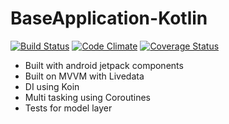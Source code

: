 # BaseApplication-Kotlin
[![Build Status](https://travis-ci.org/Nyariki/BaseApplication-Kotlin.svg?branch=master)](https://travis-ci.org/Nyariki/BaseApplication-Kotlin) [![Code Climate](https://codeclimate.com/github/codeclimate/codeclimate/badges/gpa.svg)](https://codeclimate.com/github/Nyariki/BaseApplication-Kotlin) [![Coverage Status](https://coveralls.io/repos/github/Nyariki/BaseApplication-Kotlin/badge.svg?branch=master)](https://coveralls.io/github/Nyariki/BaseApplication-Kotlin?branch=master)

- Built with android jetpack components
- Built on MVVM with Livedata
- DI using Koin
- Multi tasking using Coroutines
- Tests for model layer

